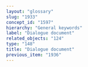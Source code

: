 ```yaml
---
layout: "glossary"
slug: "1933"
concept_id: "1597"
hierarchy: "General keywords"
label: "Dialogue document"
related_objects: "124"
type: "148"
title: "Dialogue document"
previous_item: "1936"
---
```

